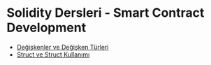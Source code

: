 # Solidity Dersleri - Smart Contract Development

- [Değişkenler ve Değişken Türleri](https://github.com/erelcolak/solidity-tutorials/tree/main/01-variables)
- [Struct ve Struct Kullanımı](https://github.com/erelcolak/solidity-tutorials/tree/main/02-structs)
